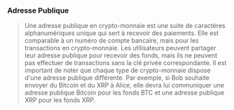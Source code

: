 ### Adresse Publique 

> Une adresse publique en crypto-monnaie est une suite de caractères alphanumériques unique qui sert à recevoir des paiements. Elle est comparable à un numéro de compte bancaire, mais pour les transactions en crypto-monnaie. Les utilisateurs peuvent partager leur adresse publique pour recevoir des fonds, mais ils ne peuvent pas effectuer de transactions sans la clé privée correspondante. Il est important de noter que chaque type de crypto-monnaie dispose d'une adresse publique différente. Par exemple, si Bob souhaite envoyer du Bitcoin et du XRP à Alice, elle devra lui communiquer une adresse publique Bitcoin pour les fonds BTC et une adresse publique XRP pour les fonds XRP.
